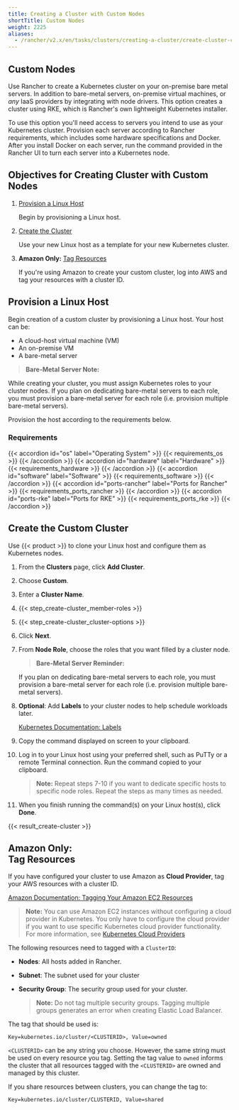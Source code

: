 ```yaml
---
title: Creating a Cluster with Custom Nodes
shortTitle: Custom Nodes
weight: 2225
aliases:
  - /rancher/v2.x/en/tasks/clusters/creating-a-cluster/create-cluster-custom/
---
```


## Custom Nodes

Use Rancher to create a Kubernetes cluster on your on-premise bare metal servers. In addition to bare-metal servers, on-premise virtual machines, or _any_ IaaS providers by integrating with node drivers. This option creates a cluster using RKE, which is Rancher's own lightweight Kubernetes installer.

To use this option you'll need access to servers you intend to use as your Kubernetes cluster. Provision each server according to Rancher requirements, which includes some hardware specifications and Docker. After you install Docker on each server, run the command provided in the Rancher UI to turn each server into a Kubernetes node.

## Objectives for Creating Cluster with Custom Nodes

1.	[Provision a Linux Host](#provision-a-linux-host)

	Begin by provisioning a Linux host.

2. [Create the Cluster](#create-the-custom-cluster)

	Use your new Linux host as a template for your new Kubernetes cluster.

2. **Amazon Only:** [Tag Resources](#amazon-only-br-tag-resources)

	If you're using Amazon to create your custom cluster, log into AWS and tag your resources with a cluster ID.

## Provision a Linux Host

Begin creation of a custom cluster by provisioning a Linux host. Your host can be:

- A cloud-host virtual machine (VM)
- An on-premise VM
- A bare-metal server

>**Bare-Metal Server Note:**
>
While creating your cluster, you must assign Kubernetes roles to your cluster nodes. If you plan on dedicating bare-metal servers to each role, you must provision a bare-metal server for each role (i.e. provision multiple bare-metal servers).

Provision the host according to the requirements below.

### Requirements

{{< accordion id="os" label="Operating System" >}}
	{{< requirements_os >}}
{{< /accordion >}}
{{< accordion id="hardware" label="Hardware" >}}
	{{< requirements_hardware >}}
{{< /accordion >}}
{{< accordion id="software" label="Software" >}}
	{{< requirements_software >}}
{{< /accordion >}}
{{< accordion id="ports-rancher" label="Ports for Rancher" >}}
	{{< requirements_ports_rancher >}}
{{< /accordion >}}
{{< accordion id="ports-rke" label="Ports for RKE" >}}
	{{< requirements_ports_rke >}}
{{< /accordion >}}


## Create the Custom Cluster

Use {{< product >}} to clone your Linux host and configure them as Kubernetes nodes.

1. From the **Clusters** page, click **Add Cluster**.

2. Choose **Custom**.

3. Enter a **Cluster Name**.

4. {{< step_create-cluster_member-roles >}}

5. {{< step_create-cluster_cluster-options >}}

6.	Click **Next**.

7.	From **Node Role**, choose the roles that you want filled by a cluster node.

	>**Bare-Metal Server Reminder:**
	>
	If you plan on dedicating bare-metal servers to each role, you must provision a bare-metal server for each role (i.e. provision multiple bare-metal servers).

8.	**Optional**: Add **Labels** to your cluster nodes to help schedule workloads later.

	[Kubernetes Documentation: Labels](https://kubernetes.io/docs/concepts/overview/working-with-objects/labels/)

9. Copy the command displayed on screen to your clipboard.

10. Log in to your Linux host using your preferred shell, such as PuTTy or a remote Terminal connection. Run the command copied to your clipboard.

	>**Note:** Repeat steps 7-10 if you want to dedicate specific hosts to specific node roles. Repeat the steps as many times as needed.

11. When you finish running the command(s) on your Linux host(s), click **Done**.

{{< result_create-cluster >}}

## Amazon Only:<br/>Tag Resources

If you have configured your cluster to use Amazon as **Cloud Provider**, tag your AWS resources with a cluster ID.

[Amazon Documentation: Tagging Your Amazon EC2 Resources](https://docs.aws.amazon.com/AWSEC2/latest/UserGuide/Using_Tags.html)

>**Note:** You can use Amazon EC2 instances without configuring a cloud provider in Kubernetes. You only have to configure the cloud provider if you want to use specific Kubernetes cloud provider functionality. For more information, see [Kubernetes Cloud Providers](https://kubernetes.io/docs/concepts/cluster-administration/cloud-providers/)


The following resources need to tagged with a `ClusterID`:

- **Nodes**: All hosts added in Rancher.
- **Subnet**: The subnet used for your cluster
- **Security Group**: The security group used for your cluster.

	>**Note:** Do not tag multiple security groups. Tagging multiple groups generates an error when creating Elastic Load Balancer.

The tag that should be used is:

```
Key=kubernetes.io/cluster/<CLUSTERID>, Value=owned
```

`<CLUSTERID>` can be any string you choose. However, the same string must be used on every resource you tag. Setting the tag value to `owned` informs the cluster that all resources tagged with the `<CLUSTERID>` are owned and managed by this cluster.

If you share resources between clusters, you can change the tag to:

```
Key=kubernetes.io/cluster/CLUSTERID, Value=shared
```
